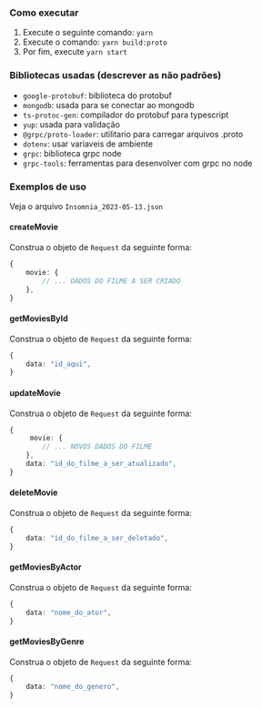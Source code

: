 
### Como executar

1. Execute o seguinte comando: `yarn`
2. Execute o comando: `yarn build:proto`
3. Por fim, execute `yarn start`

### Bibliotecas usadas (descrever as não padrões)

- `google-protobuf`: biblioteca do protobuf
- `mongodb`: usada para se conectar ao mongodb
- `ts-protoc-gen`: compilador do protobuf para typescript
- `yup`: usada para validação
- `@grpc/proto-loader`: utilitario para carregar arquivos .proto
- `dotenv`: usar variaveis de ambiente
- `grpc`: biblioteca grpc node
- `grpc-tools`: ferramentas para desenvolver com grpc no node

### Exemplos de uso

Veja o arquivo `Insomnia_2023-05-13.json`

#### createMovie

Construa o objeto de `Request` da seguinte forma:

```ts
{
    movie: {
        // ... DADOS DO FILME A SER CRIADO
    },
}
```

#### getMoviesById

Construa o objeto de `Request` da seguinte forma:

```ts
{
    data: "id_aqui",
}
```

#### updateMovie

Construa o objeto de `Request` da seguinte forma:

```ts
{
     movie: {
        // ... NOVOS DADOS DO FILME
    },
    data: "id_do_filme_a_ser_atualizado",
}
```

#### deleteMovie

Construa o objeto de `Request` da seguinte forma:

```ts
{
    data: "id_do_filme_a_ser_deletado",
}
```

#### getMoviesByActor

Construa o objeto de `Request` da seguinte forma:

```ts
{
    data: "nome_do_ator",
}
```

#### getMoviesByGenre

Construa o objeto de `Request` da seguinte forma:

```ts
{
    data: "nome_do_genero",
}
```
